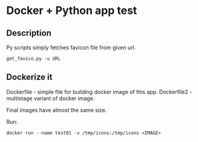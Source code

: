 # Docker + Python app test

## Description

Py scripts simply fetches favicon file from given url.

``````
get_favico.py -u URL
``````
## Dockerize it

Dockerfile - simple file for building docker image of this app.
Dockerfile2 - multistage variant of docker image.

Final images have almost the same size. 

Run:

``````
docker run --name test01 -v /tmp/icons:/tmp/icons <IMAGE>
``````
